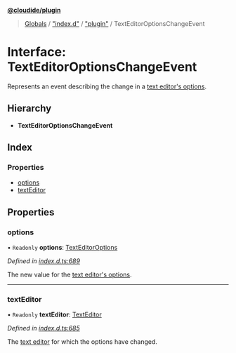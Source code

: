 **[@cloudide/plugin](../README.md)**

> [Globals](../README.md) / ["index.d"](../modules/_index_d_.md) / ["plugin"](../modules/_index_d_._plugin_.md) / TextEditorOptionsChangeEvent

# Interface: TextEditorOptionsChangeEvent

Represents an event describing the change in a [text editor's options](#TextEditor.options).

## Hierarchy

* **TextEditorOptionsChangeEvent**

## Index

### Properties

* [options](_index_d_._plugin_.texteditoroptionschangeevent.md#options)
* [textEditor](_index_d_._plugin_.texteditoroptionschangeevent.md#texteditor)

## Properties

### options

• `Readonly` **options**: [TextEditorOptions](_index_d_._plugin_.texteditoroptions.md)

*Defined in [index.d.ts:689](https://github.com/shuyaqian/cloudide-plugin-api/blob/57a3a2a/index.d.ts#L689)*

The new value for the [text editor's options](#TextEditor.options).

___

### textEditor

• `Readonly` **textEditor**: [TextEditor](_index_d_._plugin_.texteditor.md)

*Defined in [index.d.ts:685](https://github.com/shuyaqian/cloudide-plugin-api/blob/57a3a2a/index.d.ts#L685)*

The [text editor](#TextEditor) for which the options have changed.
